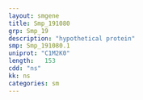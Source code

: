 ```yaml
---
layout: smgene
title: Smp_191080
grp: Smp_19
description: "hypothetical protein"
smp: Smp_191080.1
uniprot: "C1M2K0"
length:   153
cdd: "ns"
kk: ns
categories: sm
---
```

